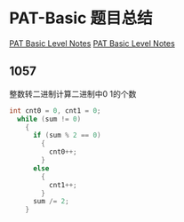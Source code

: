 # PAT-Basic 题目总结

[PAT Basic Level Notes](http://www.4k8k.xyz/article/decade111/101926246)
[PAT Basic Level Notes](https://muyuuuu.github.io/2020/08/21/PAT-basic/)

## 1057

整数转二进制计算二进制中0 1的个数

```cpp
int cnt0 = 0, cnt1 = 0;
  while (sum != 0)
    {
      if (sum % 2 == 0)
        {
          cnt0++;
        }
      else
        {
          cnt1++;
        }
      sum /= 2;
    }
```




